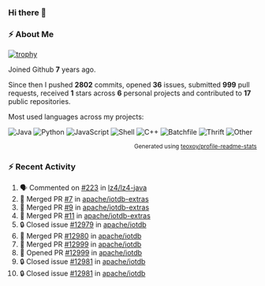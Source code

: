 ### Hi there 👋

### :zap: About Me

[![trophy](https://github-profile-trophy.vercel.app/?username=HTHou&theme=onedark)](https://github.com/ryo-ma/github-profile-trophy)
   
Joined Github **7** years ago.

Since then I pushed **2802** commits, opened **36** issues, submitted **999** pull requests, received **1** stars across **6** personal projects and contributed to **17** public repositories.

Most used languages across my projects:

![Java](https://img.shields.io/static/v1?style=flat-square&label=%E2%A0%80&color=555&labelColor=%23b07219&message=Java%EF%B8%B196.4%25)
![Python](https://img.shields.io/static/v1?style=flat-square&label=%E2%A0%80&color=555&labelColor=%233572A5&message=Python%EF%B8%B10.8%25)
![JavaScript](https://img.shields.io/static/v1?style=flat-square&label=%E2%A0%80&color=555&labelColor=%23f1e05a&message=JavaScript%EF%B8%B10.6%25)
![Shell](https://img.shields.io/static/v1?style=flat-square&label=%E2%A0%80&color=555&labelColor=%2389e051&message=Shell%EF%B8%B10.4%25)
![C++](https://img.shields.io/static/v1?style=flat-square&label=%E2%A0%80&color=555&labelColor=%23f34b7d&message=C%2B%2B%EF%B8%B10.4%25)
![Batchfile](https://img.shields.io/static/v1?style=flat-square&label=%E2%A0%80&color=555&labelColor=%23C1F12E&message=Batchfile%EF%B8%B10.3%25)
![Thrift](https://img.shields.io/static/v1?style=flat-square&label=%E2%A0%80&color=555&labelColor=%23D12127&message=Thrift%EF%B8%B10.2%25)
![Other](https://img.shields.io/static/v1?style=flat-square&label=%E2%A0%80&color=555&labelColor=%23ededed&message=Other%EF%B8%B10.4%25)

<p align="right"><sub>Generated using <a href="https://github.com/marketplace/actions/profile-readme-stats">teoxoy/profile-readme-stats</a></sub></p>


<!--![](https://github.com/HTHou/HTHou/blob/output/github-contribution-grid-snake.svg)-->

<!--![Haonan Hou's github stats](https://github-readme-stats.vercel.app/api?username=HTHou&count_private=true&show_icons=true&theme=onedark)-->

<!--![Haonan Hou's wakatime stats](https://github-readme-stats.vercel.app/api/wakatime?username=HTHou&layout=compact&theme=onedark)-->

<!--![Top Langs](https://github-readme-stats.vercel.app/api/top-langs/?username=HTHou&theme=onedark&layout=compact)-->

### :zap: Recent Activity
<!--START_SECTION:activity-->
1. 🗣 Commented on [#223](https://github.com/lz4/lz4-java/issues/223#issuecomment-2244848387) in [lz4/lz4-java](https://github.com/lz4/lz4-java)
2. 🎉 Merged PR [#7](https://github.com/apache/iotdb-extras/pull/7) in [apache/iotdb-extras](https://github.com/apache/iotdb-extras)
3. 🎉 Merged PR [#9](https://github.com/apache/iotdb-extras/pull/9) in [apache/iotdb-extras](https://github.com/apache/iotdb-extras)
4. 🎉 Merged PR [#11](https://github.com/apache/iotdb-extras/pull/11) in [apache/iotdb-extras](https://github.com/apache/iotdb-extras)
5. 🔒 Closed issue [#12979](https://github.com/apache/iotdb/issues/12979) in [apache/iotdb](https://github.com/apache/iotdb)
6. 🎉 Merged PR [#12980](https://github.com/apache/iotdb/pull/12980) in [apache/iotdb](https://github.com/apache/iotdb)
7. 🎉 Merged PR [#12999](https://github.com/apache/iotdb/pull/12999) in [apache/iotdb](https://github.com/apache/iotdb)
8. 💪 Opened PR [#12999](https://github.com/apache/iotdb/pull/12999) in [apache/iotdb](https://github.com/apache/iotdb)
9. 🔒 Closed issue [#12981](https://github.com/apache/iotdb/issues/12981) in [apache/iotdb](https://github.com/apache/iotdb)
10. 🔒 Closed issue [#12981](https://github.com/apache/iotdb/issues/12981) in [apache/iotdb](https://github.com/apache/iotdb)
<!--END_SECTION:activity-->

<!--
**HTHou/HTHou** is a ✨ _special_ ✨ repository because its `README.md` (this file) appears on your GitHub profile.

Here are some ideas to get you started:

- 🔭 I’m currently working on ...
- 🌱 I’m currently learning ...
- 👯 I’m looking to collaborate on ...
- 🤔 I’m looking for help with ...
- 💬 Ask me about ...
- 📫 How to reach me: ...
- 😄 Pronouns: ...
- ⚡ Fun fact: ...
-->
